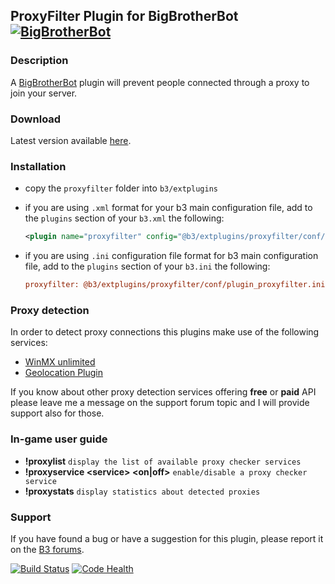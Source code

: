## ProxyFilter Plugin for BigBrotherBot [![BigBrotherBot](http://i.imgur.com/7sljo4G.png)][B3]

### Description

A [BigBrotherBot][B3] plugin will prevent people connected through a proxy to join your server.

### Download

Latest version available [here](https://github.com/danielepantaleone/b3-plugin-proxyfilter/archive/master.zip).

### Installation

* copy the `proxyfilter` folder into `b3/extplugins`
* if you are using `.xml` format for your b3 main configuration file, add to the `plugins` section of your `b3.xml` the following:

  ```xml
  <plugin name="proxyfilter" config="@b3/extplugins/proxyfilter/conf/plugin_proxyfilter.ini" />
  ```
  
* if you are using `.ini` configuration file format for b3 main configuration file, add to the `plugins` section of your `b3.ini` the following:

  ```ini
  proxyfilter: @b3/extplugins/proxyfilter/conf/plugin_proxyfilter.ini
  ```

### Proxy detection

In order to detect proxy connections this plugins make use of the following services:

* [WinMX unlimited](http://winmxunlimited.net/)
* [Geolocation Plugin](https://github.com/danielepantaleone/b3-plugin-geolocation/)

If you know about other proxy detection services offering **free** or **paid** API please leave me a
message on the support forum topic and I will provide support also for those.

### In-game user guide

* **!proxylist** `display the list of available proxy checker services`
* **!proxyservice &lt;service&gt; &lt;on|off&gt;** `enable/disable a proxy checker service`
* **!proxystats** `display statistics about detected proxies`

### Support

If you have found a bug or have a suggestion for this plugin, please report it on the [B3 forums][Support].

[B3]: http://www.bigbrotherbot.net/ "BigBrotherBot (B3)"
[Support]: http://forum.bigbrotherbot.net/plugins-by-fenix/proxyfilter-plugin "Support topic on the B3 forums"

[![Build Status](https://travis-ci.org/danielepantaleone/b3-plugin-proxyfilter.svg?branch=master)](https://travis-ci.org/danielepantaleone/b3-plugin-proxyfilter)
[![Code Health](https://landscape.io/github/danielepantaleone/b3-plugin-proxyfilter/master/landscape.svg?style=flat)](https://landscape.io/github/danielepantaleone/b3-plugin-proxyfilter/master)